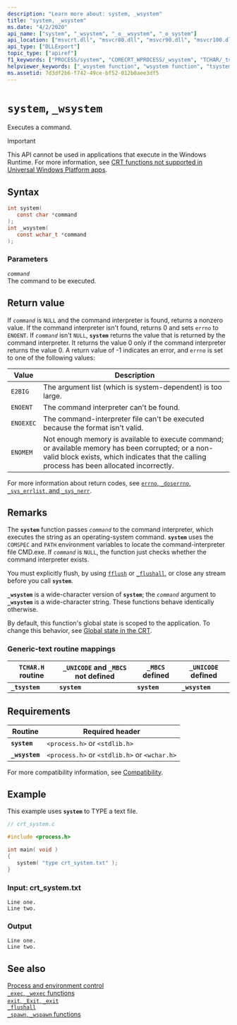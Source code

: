 ```yaml
---
description: "Learn more about: system, _wsystem"
title: "system, _wsystem"
ms.date: "4/2/2020"
api_name: ["system", "_wsystem", "_o__wsystem", "_o_system"]
api_location: ["msvcrt.dll", "msvcr80.dll", "msvcr90.dll", "msvcr100.dll", "msvcr100_clr0400.dll", "msvcr110.dll", "msvcr110_clr0400.dll", "msvcr120.dll", "msvcr120_clr0400.dll", "ucrtbase.dll", "api-ms-win-crt-runtime-l1-1-0.dll"]
api_type: ["DLLExport"]
topic_type: ["apiref"]
f1_keywords: ["PROCESS/system", "CORECRT_WPROCESS/_wsystem", "TCHAR/_tsystem", "system", "_wsystem", "_tsystem"]
helpviewer_keywords: ["_wsystem function", "wsystem function", "tsystem function", "_tsystem function", "system function", "commands, executing", "command interpreter"]
ms.assetid: 7d3df2b6-f742-49ce-bf52-012b0aee3df5
---
```

# `system`, `_wsystem`

Executes a command.

> [!IMPORTANT]
> This API cannot be used in applications that execute in the Windows Runtime. For more information, see [CRT functions not supported in Universal Windows Platform apps](../../cppcx/crt-functions-not-supported-in-universal-windows-platform-apps.md).

## Syntax

```C
int system(
   const char *command
);
int _wsystem(
   const wchar_t *command
);
```

### Parameters

*`command`*\
The command to be executed.

## Return value

If *`command`* is `NULL` and the command interpreter is found, returns a nonzero value. If the command interpreter isn't found, returns 0 and sets `errno` to `ENOENT`. If *`command`* isn't `NULL`, **`system`** returns the value that is returned by the command interpreter. It returns the value 0 only if the command interpreter returns the value 0. A return value of -1 indicates an error, and `errno` is set to one of the following values:

| Value | Description |
|-|-|
| `E2BIG` | The argument list (which is system-dependent) is too large. |
| `ENOENT` | The command interpreter can't be found. |
| `ENOEXEC` | The command-interpreter file can't be executed because the format isn't valid. |
| `ENOMEM` | Not enough memory is available to execute command; or available memory has been corrupted; or a non-valid block exists, which indicates that the calling process has been allocated incorrectly. |

For more information about return codes, see [`errno`, `_doserrno`, `_sys_errlist`, and `_sys_nerr`](../errno-doserrno-sys-errlist-and-sys-nerr.md).

## Remarks

The **`system`** function passes *`command`* to the command interpreter, which executes the string as an operating-system command. **`system`** uses the `COMSPEC` and `PATH` environment variables to locate the command-interpreter file CMD.exe. If *`command`* is `NULL`, the function just checks whether the command interpreter exists.

You must explicitly flush, by using [`fflush`](fflush.md) or [`_flushall`](flushall.md), or close any stream before you call **`system`**.

**`_wsystem`** is a wide-character version of **`system`**; the *`command`* argument to **`_wsystem`** is a wide-character string. These functions behave identically otherwise.

By default, this function's global state is scoped to the application. To change this behavior, see [Global state in the CRT](../global-state.md).

### Generic-text routine mappings

| `TCHAR.H` routine | `_UNICODE` and `_MBCS` not defined | `_MBCS` defined | `_UNICODE` defined |
|---|---|---|---|
| **`_tsystem`** | **`system`** | **`system`** | **`_wsystem`** |

## Requirements

| Routine | Required header |
|---|---|
| **`system`** | `<process.h>` or `<stdlib.h>` |
| **`_wsystem`** | `<process.h>` or `<stdlib.h>` or `<wchar.h>` |

For more compatibility information, see [Compatibility](../compatibility.md).

## Example

This example uses **`system`** to TYPE a text file.

```C
// crt_system.c

#include <process.h>

int main( void )
{
   system( "type crt_system.txt" );
}
```

### Input: crt_system.txt

```Input
Line one.
Line two.
```

### Output

```Output
Line one.
Line two.
```

## See also

[Process and environment control](../process-and-environment-control.md)\
[`_exec`, `_wexec` functions](../exec-wexec-functions.md)\
[`exit`, `_Exit`, `_exit`](exit-exit-exit.md)\
[`_flushall`](flushall.md)\
[`_spawn`, `_wspawn` functions](../spawn-wspawn-functions.md)
